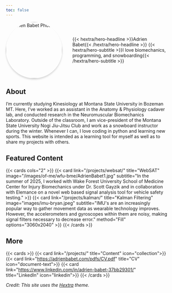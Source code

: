 ```yaml
---
toc: false
---
```


<div class="profile-header">
  <img src="/images/of-me/wfu-bme/headshot.jpg" alt="Adrien Babet Photo" class="headshot-photo" />
  <div class="profile-info">
    {{< hextra/hero-headline >}}Adrien Babet{{< /hextra/hero-headline >}}
    {{< hextra/hero-subtitle >}}I love biomechanics, programming, and snowboarding{{< /hextra/hero-subtitle >}}
  </div>
</div>

## About
I’m currently studying Kinesiology at Montana State University in Bozeman MT. Here, I’ve worked as an assistant in the Anatomy & Physiology cadaver lab, and conducted research in the Neuromuscular Biomechanics Laboratory. Outside of the classroom, I am vice-president of the Montana State University Nogi Jiu-Jitsu Club and work as a snowboard instructor during the winter. Whenever I can, I love coding in python and learning new sports. This website is intended as a learning tool for myself as well as to share my projects with others.

## Featured Content

{{< cards cols="2" >}}
  {{< card link="/projects/websat/" title="WebSAT" image="/images/of-me/wfu-bme/AdrienBabet1.jpg" subtitle="In the summer of 2025, I worked with Wake Forest University School of Medicine Center for Injury Biomechanics under Dr. Scott Gayzik and in collaboration with Elemance on a novel web based signal analysis tool for vehicle safety testing." >}}
  {{< card link="/projects/kalman/" title="Kalman Filtering" image="images/imu-bryan.jpeg" subtitle="IMU's are an increasingly popular way to gather movement data as wearable technology improves. However, the accelerometers and gyroscopes within them are noisy, making signal filters necessary to decrease error." method="Fill" options="3060x2040" >}}
{{< /cards >}}

## More

{{< cards >}}
  {{< card link="/projects/" title="Content" icon="collection">}}
  {{< card link="https://adrienbabet.com/pdfs/CV.pdf" title="CV" icon="document-text">}}
  {{< card link="https://www.linkedin.com/in/adrien-babet-37bb29301/" title="LinkedIn" icon="linkedin">}}
{{< /cards >}}

<style>
  .headshot-photo {
    box-shadow: 0 4px 5px rgba(0, 0, 0, 0.15);
  }
  .dark .headshot-photo {
    box-shadow: 0 4px 5px rgba(255, 255, 255, 0.15);
  }

  .profile-header {
    display: flex;
    flex-direction: row;
    gap: 2rem;
    justify-content: flex-start;
    align-items: center;
    margin: 0;
    padding: 0;
  }
  .headshot-photo {
    width: 9rem;
    height: 9rem;
    border-radius: 9999px;
    object-fit: cover;
    margin: 0;
    padding: 0;
    box-shadow: 0 4px 5px rgba(0, 0, 0, 0.15);
  }
  @media (min-width: 768px) {
    .headshot-photo {
      width: 11rem;
      height: 11rem;
    }
  }
  @media (min-width: 1024px) {
    .headshot-photo {
      width: 12rem;
      height: 12rem;
    }
  }
  .dark .headshot-photo {
    box-shadow: 0 4px 5px rgba(255, 255, 255, 0.15);
  }
  .profile-info {
    display: flex;
    flex-direction: column;
    margin: 0;
    padding: 0;
  }
  .profile-info h1 {
    margin: 0 0 0 0;
    padding: 0;
  }
  .profile-info p {
    margin: 0;
    padding: 0;
  }
</style>

*Credit: This site uses the [Hextra](https://github.com/imfing/hextra) theme.*
